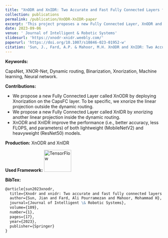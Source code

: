 ```yaml
---
title: "XnODR and XnIDR: Two Accurate and Fast Fully Connected Layers for Convolutional Neural Networks"
collection: publications
permalink: /publication/XnODR-XnIDR-paper
excerpt: 'This project proposes a new Fully Connected Layer, XnODR and XnIDR, by fusing CapsFC Layer and Xnorization.'
date: 2023-09-06
venue: ' Journal of Intelligent & Robotic Systems'
slidesurl: 'https://xnodr-xnidr.weebly.com/'
paperurl: 'https://doi.org/10.1007/s10846-023-01952-w'
citation: 'Sun, J., Fard, A.P. & Mahoor, M.H. XnODR and XnIDR: Two Accurate and Fast Fully Connected Layers for Convolutional Neural Networks. <i>J Intell Robot Syst</i> 109, 17 (2023).'
---
```


**Keywords:** 

CapsNet, XNOR-Net, Dynamic routing, Binarization, Xnorization, Machine learning, Neural network.

**Contributions:**

- We propose a new Fully Connected Layer called XnODR by deploying Xnorization on the CapsFC layer. To be specific, we xnorize the linear projection outside the dynamic routing.
- We propose a new Fully Connected Layer called XnIDR by xnorizing another linear projection inside the dynamic routing.
- XnODR and XnIDR improve the performance (i.e., better accuracy, less FLOPS, and parameters) of both lightweight (MobileNetV2) and heavyweight (ResNet50) models.

**Production:** XnODR and XnIDR

**Used Framework:** <img src="https://blog.paperspace.com/content/images/2021/01/0_szgpfwmBY_CuZwP8-2.png" alt="TensorFlow" width="87.1" height="70">

**BibTex:**
```markdown
@article{sun2023xnodr,
  title={Xnodr and xnidr: Two accurate and fast fully connected layers for convolutional neural networks},
  author={Sun, Jian and Fard, Ali Pourramezan and Mahoor, Mohammad H},
  journal={Journal of Intelligent \& Robotic Systems},
  volume={109},
  number={1},
  pages={17},
  year={2023},
  publisher={Springer}
}
```